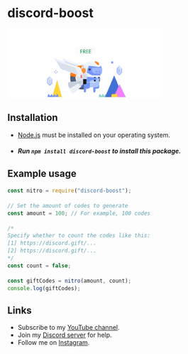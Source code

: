 # discord-boost
<img src="./image/nitro.png" width="350" height="155">

## Installation

- [Node.js](https://nodejs.org/) must be installed on your operating system.

- ##### Run `npm install discord-boost` to install this package.

## Example usage

```js
const nitro = require("discord-boost");

// Set the amount of codes to generate
const amount = 100; // For example, 100 codes

/*
Specify whether to count the codes like this:
[1] https://discord.gift/...
[2] https://discord.gift/...
*/
const count = false;

const giftCodes = nitro(amount, count);
console.log(giftCodes);
```

## Links

- Subscribe to my [YouTube channel](https://www.youtube.com/channel/UClv-kdP1ORF5tHc9msY1Ggg).<br>
- Join my [Discord server](https://discord.gg/cVHDZyapMn) for help.<br>
- Follow me on [Instagram](https://instagram.com/jxrif).
